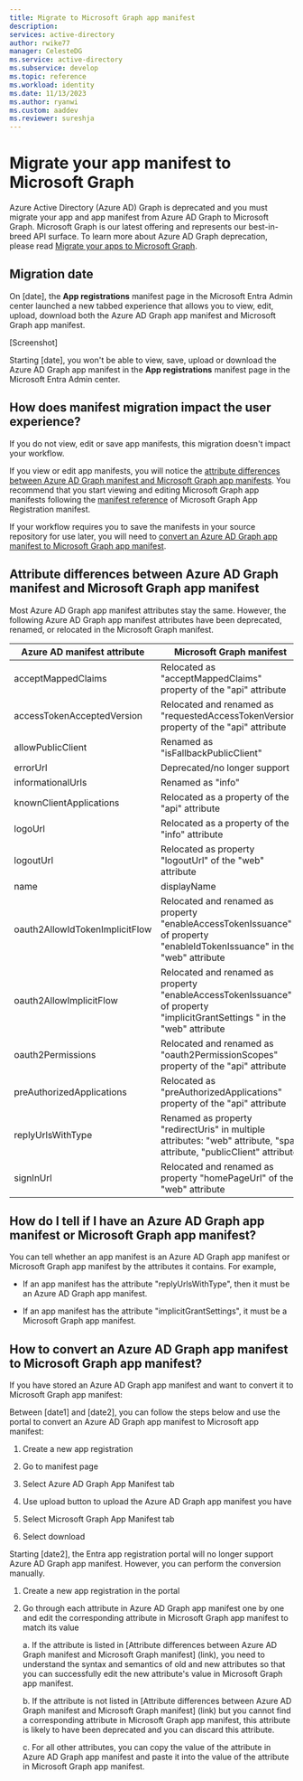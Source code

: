 ```yaml
---
title: Migrate to Microsoft Graph app manifest
description: 
services: active-directory
author: rwike77
manager: CelesteDG
ms.service: active-directory
ms.subservice: develop
ms.topic: reference
ms.workload: identity
ms.date: 11/13/2023
ms.author: ryanwi
ms.custom: aaddev
ms.reviewer: sureshja
---
```


# Migrate your app manifest to Microsoft Graph

Azure Active Directory (Azure AD) Graph is deprecated and you must migrate your app and app manifest from Azure AD Graph to Microsoft Graph.  Microsoft Graph is our latest offering and represents our best-in-breed API surface. To learn more about Azure AD Graph deprecation, please read [Migrate your apps to Microsoft Graph](/graph/migrate-azure-ad-graph-overview).

## Migration date

On [date], the **App registrations** manifest page in the Microsoft Entra Admin center launched a new tabbed experience that allows you to view, edit, upload, download both the Azure AD Graph app manifest and Microsoft Graph app manifest.

[Screenshot]

Starting [date], you won't be able to view, save, upload or download the Azure AD Graph app manifest in the **App registrations** manifest page in the Microsoft Entra Admin center.

## How does manifest migration impact the user experience?

If you do not view, edit or save app manifests, this migration doesn't impact your workflow.

If you view or edit app manifests, you will notice the [attribute differences between Azure AD Graph manifest and Microsoft Graph app manifests](link). You recommend that you start viewing and editing Microsoft Graph app manifests following the [manifest reference](link) of Microsoft Graph App Registration manifest.

If your workflow requires you to save the manifests in your source repository for use later, you will need to [convert an Azure AD Graph app manifest to Microsoft Graph app manifest](link).

## Attribute differences between Azure AD Graph manifest and Microsoft Graph app manifest

Most Azure AD Graph app manifest attributes stay the same. However, the following Azure AD Graph app manifest attributes have been deprecated, renamed, or relocated in the Microsoft Graph manifest.

| Azure AD manifest attribute | Microsoft Graph manifest |
| --- | --- |
| acceptMappedClaims | Relocated as "acceptMappedClaims" property of the "api" attribute |
| accessTokenAcceptedVersion | Relocated and renamed as "requestedAccessTokenVersion" property of the "api" attribute |
| allowPublicClient | Renamed as "isFallbackPublicClient" |
| errorUrl | Deprecated/no longer support |
| informationalUrls | Renamed as "info" |
| knownClientApplications | Relocated as a property of the "api" attribute |
| logoUrl | Relocated as a property of the "info" attribute |
| logoutUrl | Relocated as property "logoutUrl" of the "web" attribute |
| name | displayName |
| oauth2AllowIdTokenImplicitFlow | Relocated and renamed as property "enableAccessTokenIssuance" of property "enableIdTokenIssuance" in the "web" attribute |
| oauth2AllowImplicitFlow | Relocated and renamed as property "enableAccessTokenIssuance" of property "implicitGrantSettings " in the "web" attribute |
| oauth2Permissions | Relocated and renamed as "oauth2PermissionScopes" property of the "api" attribute |
| preAuthorizedApplications | Relocated as "preAuthorizedApplications" property of the "api" attribute |
| replyUrlsWithType | Renamed as property "redirectUris" in multiple attributes: "web" attribute, "spa" attribute, "publicClient" attribute |
| signInUrl | Relocated and renamed as property "homePageUrl" of the "web" attribute |

## How do I tell if I have an Azure AD Graph app manifest or Microsoft Graph app manifest?

You can tell whether an app manifest is an Azure AD Graph app manifest or Microsoft Graph app manifest by the attributes it contains. For example,

- If an app manifest has the attribute "replyUrlsWithType", then it must be an Azure AD Graph app manifest.

- If an app manifest has the attribute "implicitGrantSettings", it must be a Microsoft Graph app manifest.

## How to convert an Azure AD Graph app manifest to Microsoft Graph app manifest?

If you have stored an Azure AD Graph app manifest and want to convert it to Microsoft Graph app manifest:

Between [date1] and [date2], you can follow the steps below and use the portal to convert an Azure AD Graph app manifest to Microsoft app manifest:

1. Create a new app registration

2. Go to manifest page

3. Select Azure AD Graph App Manifest tab

4. Use upload button to upload the Azure AD Graph app manifest you have

5. Select Microsoft Graph App Manifest tab

6. Select download

Starting [date2], the Entra app registration portal will no longer support Azure AD Graph app manifest. However, you can perform the conversion manually.

1. Create a new app registration in the portal

2. Go through each attribute in Azure AD Graph app manifest one by one and edit the corresponding attribute in Microsoft Graph app manifest to match its value

    a.  If the attribute is listed in [Attribute differences between Azure AD Graph manifest and Microsoft Graph manifest] (link), you need to understand the syntax and semantics of old and new attributes so that you can successfully edit the new attribute's value in Microsoft Graph app manifest.

    b.  If the attribute is not listed in [Attribute differences between Azure AD Graph manifest and Microsoft Graph manifest] (link) but you cannot find a corresponding attribute in Microsoft Graph app manifest, this attribute is likely to have been deprecated and you can discard this attribute.

    c.  For all other attributes, you can copy the value of the attribute in Azure AD Graph app manifest and paste it into the value of the attribute in Microsoft Graph app manifest.
